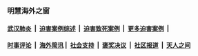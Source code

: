 
### 明慧海外之窗

####  [武汉肺炎](indexes/365.md?t=01210700) &nbsp;|&nbsp;  [迫害案例综述](indexes/328.md?t=01210700) &nbsp;|&nbsp; [迫害致死案例](indexes/277.md?t=01210700)  &nbsp;|&nbsp; [更多迫害案例](indexes/81.md?t=01210700)  &nbsp;|&nbsp; 
####  [时事评论](indexes/251.md?t=01210700) &nbsp;|&nbsp; [海外简讯](indexes/245.md?t=01210700)&nbsp;|&nbsp;  [社会支持](indexes/140.md?t=01210700) &nbsp;|&nbsp; [褒奖决议](indexes/282.md?t=01210700) &nbsp;|&nbsp; [社区报道](indexes/91.md?t=01210700)  &nbsp;|&nbsp; [天人之间](indexes/78.md?t=01210700) 

